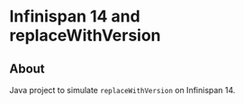 # Infinispan 14 and replaceWithVersion

## About
Java project to simulate `replaceWithVersion` on Infinispan 14. 